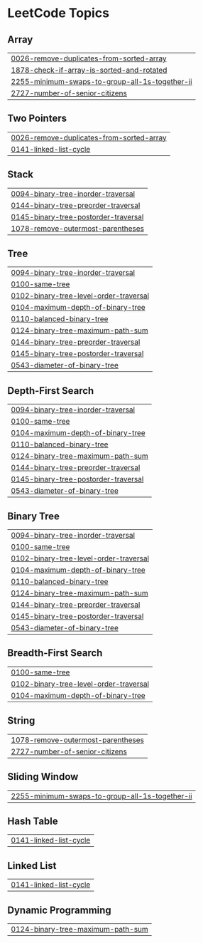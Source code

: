

<!---LeetCode Topics Start-->
# LeetCode Topics
## Array
|  |
| ------- |
| [0026-remove-duplicates-from-sorted-array](https://github.com/Swaru09/leetcode/tree/master/0026-remove-duplicates-from-sorted-array) |
| [1878-check-if-array-is-sorted-and-rotated](https://github.com/Swaru09/leetcode/tree/master/1878-check-if-array-is-sorted-and-rotated) |
| [2255-minimum-swaps-to-group-all-1s-together-ii](https://github.com/Swaru09/leetcode/tree/master/2255-minimum-swaps-to-group-all-1s-together-ii) |
| [2727-number-of-senior-citizens](https://github.com/Swaru09/leetcode/tree/master/2727-number-of-senior-citizens) |
## Two Pointers
|  |
| ------- |
| [0026-remove-duplicates-from-sorted-array](https://github.com/Swaru09/leetcode/tree/master/0026-remove-duplicates-from-sorted-array) |
| [0141-linked-list-cycle](https://github.com/Swaru09/leetcode/tree/master/0141-linked-list-cycle) |
## Stack
|  |
| ------- |
| [0094-binary-tree-inorder-traversal](https://github.com/Swaru09/leetcode/tree/master/0094-binary-tree-inorder-traversal) |
| [0144-binary-tree-preorder-traversal](https://github.com/Swaru09/leetcode/tree/master/0144-binary-tree-preorder-traversal) |
| [0145-binary-tree-postorder-traversal](https://github.com/Swaru09/leetcode/tree/master/0145-binary-tree-postorder-traversal) |
| [1078-remove-outermost-parentheses](https://github.com/Swaru09/leetcode/tree/master/1078-remove-outermost-parentheses) |
## Tree
|  |
| ------- |
| [0094-binary-tree-inorder-traversal](https://github.com/Swaru09/leetcode/tree/master/0094-binary-tree-inorder-traversal) |
| [0100-same-tree](https://github.com/Swaru09/leetcode/tree/master/0100-same-tree) |
| [0102-binary-tree-level-order-traversal](https://github.com/Swaru09/leetcode/tree/master/0102-binary-tree-level-order-traversal) |
| [0104-maximum-depth-of-binary-tree](https://github.com/Swaru09/leetcode/tree/master/0104-maximum-depth-of-binary-tree) |
| [0110-balanced-binary-tree](https://github.com/Swaru09/leetcode/tree/master/0110-balanced-binary-tree) |
| [0124-binary-tree-maximum-path-sum](https://github.com/Swaru09/leetcode/tree/master/0124-binary-tree-maximum-path-sum) |
| [0144-binary-tree-preorder-traversal](https://github.com/Swaru09/leetcode/tree/master/0144-binary-tree-preorder-traversal) |
| [0145-binary-tree-postorder-traversal](https://github.com/Swaru09/leetcode/tree/master/0145-binary-tree-postorder-traversal) |
| [0543-diameter-of-binary-tree](https://github.com/Swaru09/leetcode/tree/master/0543-diameter-of-binary-tree) |
## Depth-First Search
|  |
| ------- |
| [0094-binary-tree-inorder-traversal](https://github.com/Swaru09/leetcode/tree/master/0094-binary-tree-inorder-traversal) |
| [0100-same-tree](https://github.com/Swaru09/leetcode/tree/master/0100-same-tree) |
| [0104-maximum-depth-of-binary-tree](https://github.com/Swaru09/leetcode/tree/master/0104-maximum-depth-of-binary-tree) |
| [0110-balanced-binary-tree](https://github.com/Swaru09/leetcode/tree/master/0110-balanced-binary-tree) |
| [0124-binary-tree-maximum-path-sum](https://github.com/Swaru09/leetcode/tree/master/0124-binary-tree-maximum-path-sum) |
| [0144-binary-tree-preorder-traversal](https://github.com/Swaru09/leetcode/tree/master/0144-binary-tree-preorder-traversal) |
| [0145-binary-tree-postorder-traversal](https://github.com/Swaru09/leetcode/tree/master/0145-binary-tree-postorder-traversal) |
| [0543-diameter-of-binary-tree](https://github.com/Swaru09/leetcode/tree/master/0543-diameter-of-binary-tree) |
## Binary Tree
|  |
| ------- |
| [0094-binary-tree-inorder-traversal](https://github.com/Swaru09/leetcode/tree/master/0094-binary-tree-inorder-traversal) |
| [0100-same-tree](https://github.com/Swaru09/leetcode/tree/master/0100-same-tree) |
| [0102-binary-tree-level-order-traversal](https://github.com/Swaru09/leetcode/tree/master/0102-binary-tree-level-order-traversal) |
| [0104-maximum-depth-of-binary-tree](https://github.com/Swaru09/leetcode/tree/master/0104-maximum-depth-of-binary-tree) |
| [0110-balanced-binary-tree](https://github.com/Swaru09/leetcode/tree/master/0110-balanced-binary-tree) |
| [0124-binary-tree-maximum-path-sum](https://github.com/Swaru09/leetcode/tree/master/0124-binary-tree-maximum-path-sum) |
| [0144-binary-tree-preorder-traversal](https://github.com/Swaru09/leetcode/tree/master/0144-binary-tree-preorder-traversal) |
| [0145-binary-tree-postorder-traversal](https://github.com/Swaru09/leetcode/tree/master/0145-binary-tree-postorder-traversal) |
| [0543-diameter-of-binary-tree](https://github.com/Swaru09/leetcode/tree/master/0543-diameter-of-binary-tree) |
## Breadth-First Search
|  |
| ------- |
| [0100-same-tree](https://github.com/Swaru09/leetcode/tree/master/0100-same-tree) |
| [0102-binary-tree-level-order-traversal](https://github.com/Swaru09/leetcode/tree/master/0102-binary-tree-level-order-traversal) |
| [0104-maximum-depth-of-binary-tree](https://github.com/Swaru09/leetcode/tree/master/0104-maximum-depth-of-binary-tree) |
## String
|  |
| ------- |
| [1078-remove-outermost-parentheses](https://github.com/Swaru09/leetcode/tree/master/1078-remove-outermost-parentheses) |
| [2727-number-of-senior-citizens](https://github.com/Swaru09/leetcode/tree/master/2727-number-of-senior-citizens) |
## Sliding Window
|  |
| ------- |
| [2255-minimum-swaps-to-group-all-1s-together-ii](https://github.com/Swaru09/leetcode/tree/master/2255-minimum-swaps-to-group-all-1s-together-ii) |
## Hash Table
|  |
| ------- |
| [0141-linked-list-cycle](https://github.com/Swaru09/leetcode/tree/master/0141-linked-list-cycle) |
## Linked List
|  |
| ------- |
| [0141-linked-list-cycle](https://github.com/Swaru09/leetcode/tree/master/0141-linked-list-cycle) |
## Dynamic Programming
|  |
| ------- |
| [0124-binary-tree-maximum-path-sum](https://github.com/Swaru09/leetcode/tree/master/0124-binary-tree-maximum-path-sum) |
<!---LeetCode Topics End-->